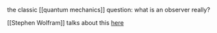 the classic [[quantum mechanics]] question: what is an observer really? 

[[Stephen Wolfram]] talks about this [here](https://writings.stephenwolfram.com/2023/12/observer-theory/) 


